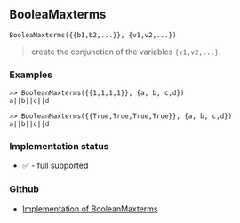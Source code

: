## BooleaMaxterms

```
BooleaMaxterms({{b1,b2,...}}, {v1,v2,...})
```

> create the conjunction of the variables `{v1,v2,...}`.
 
### Examples

``` 
>> BooleanMaxterms({{1,1,1,1}}, {a, b, c,d}) 
a||b||c||d

>> BooleanMaxterms({{True,True,True,True}}, {a, b, c,d}) 
a||b||c||d
```






### Implementation status

* &#x2705; - full supported

### Github

* [Implementation of BooleanMaxterms](https://github.com/axkr/symja_android_library/blob/master/symja_android_library/matheclipse-core/src/main/java/org/matheclipse/core/builtin/BooleanFunctions.java#L1218) 
